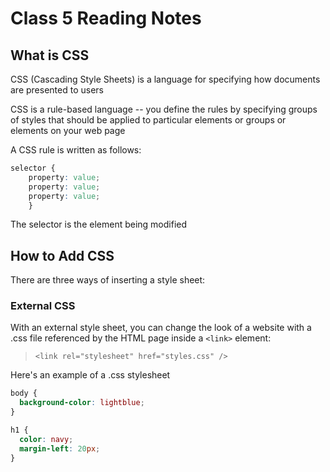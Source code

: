 # Class 5 Reading Notes

## What is CSS

CSS (Cascading Style Sheets) is a language for specifying how documents are presented to users

CSS is a rule-based language -- you define the rules by specifying groups of styles that should be applied to particular elements or groups or elements on your web page

A CSS rule is written as follows:

```css
selector {
    property: value;
    property: value;
    property: value;
    }
```

The selector is the element being modified

## How to Add CSS

There are three ways of inserting a style sheet:

### External CSS

With an external style sheet, you can change the look of a website with a .css file referenced by the HTML page inside a `<link>` element:

> `<link rel="stylesheet" href="styles.css" />`

Here's an example of a .css stylesheet

``` css
body {
  background-color: lightblue;
}

h1 {
  color: navy;
  margin-left: 20px;
}
```
